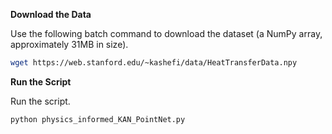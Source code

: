 **Download the Data** <be>

Use the following batch command to download the dataset (a NumPy array, approximately 31MB in size).

```bash
wget https://web.stanford.edu/~kashefi/data/HeatTransferData.npy
```

**Run the Script**

Run the script.

```bash
python physics_informed_KAN_PointNet.py
```
